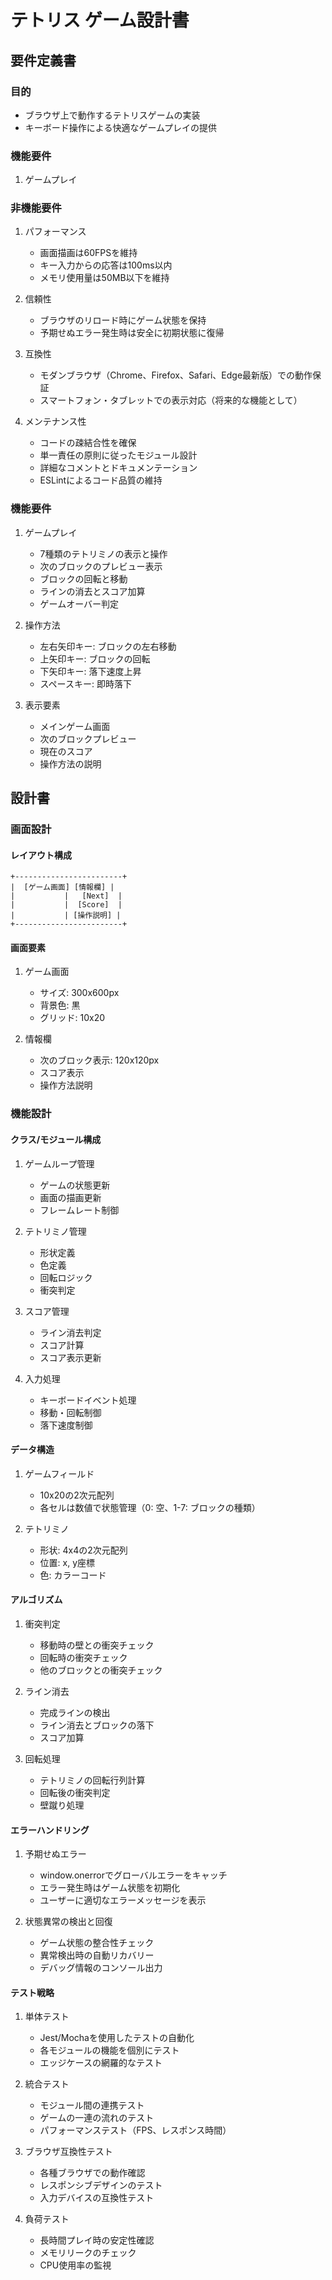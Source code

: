 # テトリス ゲーム設計書

## 要件定義書

### 目的
- ブラウザ上で動作するテトリスゲームの実装
- キーボード操作による快適なゲームプレイの提供

### 機能要件
1. ゲームプレイ

### 非機能要件
1. パフォーマンス
   - 画面描画は60FPSを維持
   - キー入力からの応答は100ms以内
   - メモリ使用量は50MB以下を維持

2. 信頼性
   - ブラウザのリロード時にゲーム状態を保持
   - 予期せぬエラー発生時は安全に初期状態に復帰

3. 互換性
   - モダンブラウザ（Chrome、Firefox、Safari、Edge最新版）での動作保証
   - スマートフォン・タブレットでの表示対応（将来的な機能として）

4. メンテナンス性
   - コードの疎結合性を確保
   - 単一責任の原則に従ったモジュール設計
   - 詳細なコメントとドキュメンテーション
   - ESLintによるコード品質の維持

### 機能要件
1. ゲームプレイ
   - 7種類のテトリミノの表示と操作
   - 次のブロックのプレビュー表示
   - ブロックの回転と移動
   - ラインの消去とスコア加算
   - ゲームオーバー判定

2. 操作方法
   - 左右矢印キー: ブロックの左右移動
   - 上矢印キー: ブロックの回転
   - 下矢印キー: 落下速度上昇
   - スペースキー: 即時落下

3. 表示要素
   - メインゲーム画面
   - 次のブロックプレビュー
   - 現在のスコア
   - 操作方法の説明

## 設計書

### 画面設計

#### レイアウト構成
```
+------------------------+
|  [ゲーム画面] [情報欄] |
|           |   [Next]  |
|           |  [Score]  |
|           | [操作説明] |
+------------------------+
```

#### 画面要素
1. ゲーム画面
   - サイズ: 300x600px
   - 背景色: 黒
   - グリッド: 10x20

2. 情報欄
   - 次のブロック表示: 120x120px
   - スコア表示
   - 操作方法説明

### 機能設計

#### クラス/モジュール構成

1. ゲームループ管理
   - ゲームの状態更新
   - 画面の描画更新
   - フレームレート制御

2. テトリミノ管理
   - 形状定義
   - 色定義
   - 回転ロジック
   - 衝突判定

3. スコア管理
   - ライン消去判定
   - スコア計算
   - スコア表示更新

4. 入力処理
   - キーボードイベント処理
   - 移動・回転制御
   - 落下速度制御

#### データ構造

1. ゲームフィールド
   - 10x20の2次元配列
   - 各セルは数値で状態管理（0: 空、1-7: ブロックの種類）

2. テトリミノ
   - 形状: 4x4の2次元配列
   - 位置: x, y座標
   - 色: カラーコード

#### アルゴリズム

1. 衝突判定
   - 移動時の壁との衝突チェック
   - 回転時の衝突チェック
   - 他のブロックとの衝突チェック

2. ライン消去
   - 完成ラインの検出
   - ライン消去とブロックの落下
   - スコア加算

3. 回転処理
   - テトリミノの回転行列計算
   - 回転後の衝突判定
   - 壁蹴り処理

#### エラーハンドリング

1. 予期せぬエラー
   - window.onerrorでグローバルエラーをキャッチ
   - エラー発生時はゲーム状態を初期化
   - ユーザーに適切なエラーメッセージを表示

2. 状態異常の検出と回復
   - ゲーム状態の整合性チェック
   - 異常検出時の自動リカバリー
   - デバッグ情報のコンソール出力

#### テスト戦略

1. 単体テスト
   - Jest/Mochaを使用したテストの自動化
   - 各モジュールの機能を個別にテスト
   - エッジケースの網羅的なテスト

2. 統合テスト
   - モジュール間の連携テスト
   - ゲームの一連の流れのテスト
   - パフォーマンステスト（FPS、レスポンス時間）

3. ブラウザ互換性テスト
   - 各種ブラウザでの動作確認
   - レスポンシブデザインのテスト
   - 入力デバイスの互換性テスト

4. 負荷テスト
   - 長時間プレイ時の安定性確認
   - メモリリークのチェック
   - CPU使用率の監視
